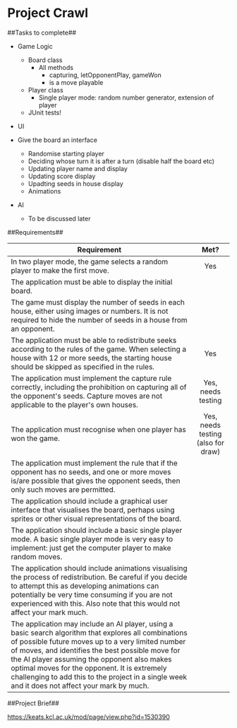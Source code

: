 # Project Crawl #

##Tasks to complete##
- Game Logic
  - Board class
    - All methods
      - capturing, letOpponentPlay, gameWon
      - is a move playable
  - Player class 
    - Single player mode: random number generator, extension of player
  - JUnit tests!
- UI
 - Give the board an interface
    - Randomise starting player
    - Deciding whose turn it is after a turn (disable half the board etc)
    - Updating player name and display
    - Updating score display
    - Upadting seeds in house display
    - Animations

- AI
  - To be discussed later

##Requirements##

| Requirement                | Met?           |
| -------------------------- |:--------------:| 
| In two player mode, the game selects a random player to make the first move.  | Yes |
| The application must be able to display the initial board. | |
| The game must display the number of seeds in each house, either using images or numbers. It is not required to hide the number of seeds in a house from an opponent. |  |
| The application must be able to redistribute seeks according to the rules of the game. When selecting a house with 12 or more seeds, the starting house should be skipped as specified in the rules. | Yes |
| The application must implement the capture rule correctly, including the prohibition on capturing all of the opponent's seeds. Capture moves are not applicable to the player's own houses. | Yes, needs testing |
| The application must recognise when one player has won the game. | Yes, needs testing (also for draw) |
| The application must implement the rule that if the opponent has no seeds, and one or more moves is/are possible that gives the opponent seeds, then only such moves are permitted. | | |
|The application should include a graphical user interface that visualises the board, perhaps using sprites or other visual representations of the board.
|The application should include a basic single player mode. A basic single player mode is very easy to implement: just get the computer player to make random moves.| | In Progress |
|The application should include animations visualising the process of redistribution. Be careful if you decide to attempt this as developing animations can potentially be very time consuming if you are not experienced with this. Also note that this would not affect your mark much.| | |
|The application may include an AI player, using a basic search algorithm that explores all combinations of possible future moves up to a very limited number of moves, and identifies the best possible move for the AI player assuming the opponent also makes optimal moves for the opponent. It is extremely challenging to add this to the project in a single week and it does not affect your mark by much.| | |

##Project Brief##

https://keats.kcl.ac.uk/mod/page/view.php?id=1530390
